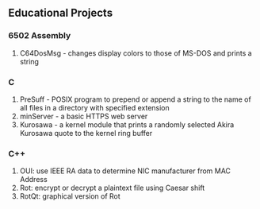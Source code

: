 ## Educational Projects

### 6502 Assembly
1. C64DosMsg - changes display colors to those of MS-DOS and prints a string

### C
1. PreSuff - POSIX program to prepend or append a string to the name of all files in a directory with specified extension
2. minServer - a basic HTTPS web server
3. Kurosawa - a kernel module that prints a randomly selected Akira Kurosawa quote to the kernel ring buffer

### C++
1. OUI: use IEEE RA data to determine NIC manufacturer from MAC Address
2. Rot: encrypt or decrypt a plaintext file using Caesar shift
3. RotQt: graphical version of Rot
